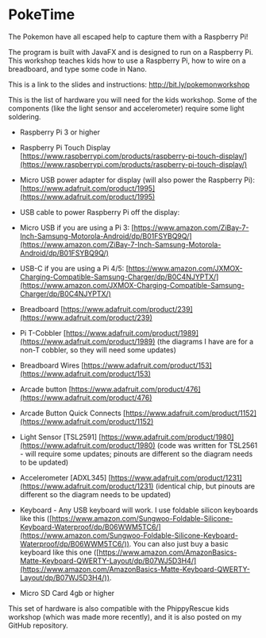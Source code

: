 
PokeTime
====================
The Pokemon have all escaped help to capture them with a Raspberry Pi!

The program is built with JavaFX and is designed to run on a Raspberry Pi. This workshop teaches kids how to use a Raspberry Pi, how to wire on a breadboard, and type some code in Nano.

This is a link to the slides and instructions:
http://bit.ly/pokemonworkshop

This is the list of hardware you will need for the kids workshop. Some of the components (like the light sensor and accelerometer) require some light soldering.

-   Raspberry Pi 3 or higher
-   Raspberry Pi Touch Display [https://www.raspberrypi.com/products/raspberry-pi-touch-display/](https://www.raspberrypi.com/products/raspberry-pi-touch-display/)
-   Micro USB power adapter for display (will also power the Raspberry Pi): [https://www.adafruit.com/product/1995](https://www.adafruit.com/product/1995)  
    
-   USB cable to power Raspberry Pi off the display:  
    

-   Micro USB if you are using a Pi 3: [https://www.amazon.com/ZiBay-7-Inch-Samsung-Motorola-Android/dp/B01FSYBQ9Q/](https://www.amazon.com/ZiBay-7-Inch-Samsung-Motorola-Android/dp/B01FSYBQ9Q/)
-   USB-C if you are using a Pi 4/5: [https://www.amazon.com/JXMOX-Charging-Compatible-Samsung-Charger/dp/B0C4NJYPTX/](https://www.amazon.com/JXMOX-Charging-Compatible-Samsung-Charger/dp/B0C4NJYPTX/)  
    

-   Breadboard [https://www.adafruit.com/product/239](https://www.adafruit.com/product/239)
-   Pi T-Cobbler [https://www.adafruit.com/product/1989](https://www.adafruit.com/product/1989) (the diagrams I have are for a non-T cobbler, so they will need some updates)  
    
-   Breadboard Wires [https://www.adafruit.com/product/153](https://www.adafruit.com/product/153)
-   Arcade button [https://www.adafruit.com/product/476](https://www.adafruit.com/product/476)
-   Arcade Button Quick Connects [https://www.adafruit.com/product/1152](https://www.adafruit.com/product/1152)
-   Light Sensor [TSL2591] [https://www.adafruit.com/product/1980](https://www.adafruit.com/product/1980) (code was written for TSL2561 - will require some updates; pinouts are different so the diagram needs to be updated)  
    
-   Accelerometer [ADXL345] [https://www.adafruit.com/product/1231](https://www.adafruit.com/product/1231) (identical chip, but pinouts are different so the diagram needs to be updated)  
    
-   Keyboard - Any USB keyboard will work. I use foldable silicon keyboards like this ([https://www.amazon.com/Sungwoo-Foldable-Silicone-Keyboard-Waterproof/dp/B06WWM5TC6/](https://www.amazon.com/Sungwoo-Foldable-Silicone-Keyboard-Waterproof/dp/B06WWM5TC6/)). You can also just buy a basic keyboard like this one ([https://www.amazon.com/AmazonBasics-Matte-Keyboard-QWERTY-Layout/dp/B07WJ5D3H4/](https://www.amazon.com/AmazonBasics-Matte-Keyboard-QWERTY-Layout/dp/B07WJ5D3H4/)).
-   Micro SD Card 4gb or higher

This set of hardware is also compatible with the PhippyRescue kids workshop (which was made more recently), and it is also posted on my GitHub repository.
